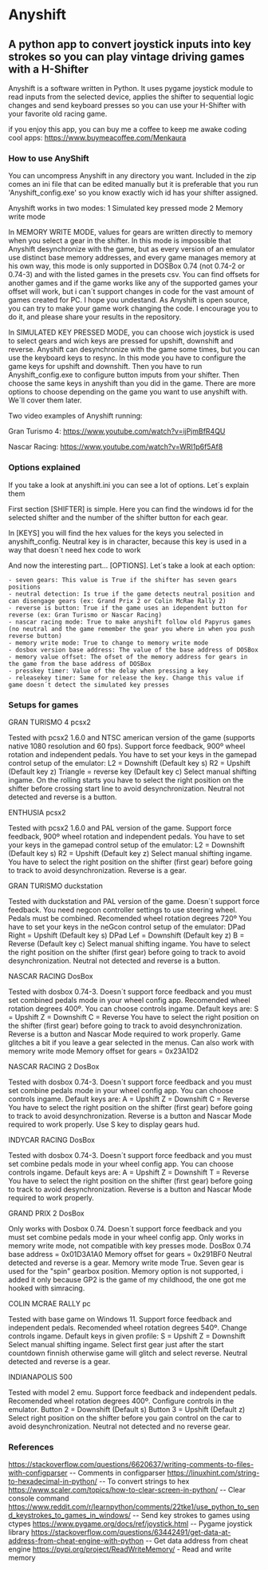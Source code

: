 # Anyshift
## A python app to convert joystick inputs into key strokes so you can play vintage driving games with a H-Shifter

Anyshift is a software written in Python. It uses pygame joystick module to read inputs from the selected device, applies the shifter to sequential logic changes and send keyboard presses so you can use your H-Shifter with your favorite old racing game.

if you enjoy this app, you can buy me a coffee to keep me awake coding cool apps: https://www.buymeacoffee.com/Menkaura

### How to use AnyShift

You can uncompress Anyshift in any directory you want. Included in the zip comes an ini file that can be edited manually but it is preferable that you run 'Anyshift_config.exe' so you know exactly wich id has your shifter assigned. 

Anyshift works in two modes:
    1 Simulated key pressed mode
    2 Memory write mode

In MEMORY WRITE MODE, values for gears are written directly to memory when you select a gear in the shifter. In this mode is impossible that Anyshift desynchronize with the game, but as every version of an emulator use distinct base memory addresses, and every game manages memory at his own way, this mode is only supported in DOSBox 0.74 (not 0.74-2 or 0.74-3) and with the listed games in the presets csv. You can find offsets for another games and if the game works like any of the supported games your offset will work, but i can´t support changes in code for the vast amount of games created for PC. I hope you undestand. As Anyshift is open source, you can try to make your game work changing the code. I encourage you to do it, and please share your results in the repository.

In SIMULATED KEY PRESSED MODE, you can choose wich joystick is used to select gears and wich keys are pressed for upshift, downshift and reverse. Anyshift can desynchronize with the game some times, but you can use the keyboard keys to resync. In this mode you have to configure the game keys for upshift and downshift. Then you have to run Anyshift_config.exe to configure button imputs from your shifter. Then choose the same keys in anyshift than you did in the game. There are more options to choose depending on the game you want to use anyshift with. We´ll cover them later.

Two video examples of Anyshift running:

Gran Turismo 4:
https://www.youtube.com/watch?v=ijPjmBfR4QU

Nascar Racing:
https://www.youtube.com/watch?v=WRI1p6f5Af8

### Options explained

If you take a look at anyshift.ini you can see a lot of options. Let´s explain them

First section [SHIFTER] is simple. Here you can find the windows id for the selected shifter and the number of the shifter button for each gear.

In [KEYS] you will find the hex values for the keys you selected in anyshift_config. Neutral key is in character, because this key is used in a way that doesn´t need hex code to work

And now the interesting part... [OPTIONS]. Let´s take a look at each option:

    - seven gears: This value is True if the shifter has seven gears positions
    - neutral detection: Is true if the game detects neutral position and can disengage gears (ex: Grand Prix 2 or Colin McRae Rally 2)
    - reverse is button: True if the game uses an idependent button for reverse (ex: Gran Turismo or Nascar Racing)
    - nascar racing mode: True to make anyshift follow old Papyrus games (no neutral and the game remember the gear you where in when you push reverse button)
    - memory write mode: True to change to memory write mode
    - dosbox version base address: The value of the base address of DOSBox
    - memory value offset: The ofset of the memory address for gears in the game from the base address of DOSBox
    - presskey timer: Value of the delay when pressing a key
    - releasekey timer: Same for release the key. Change this value if game doesn´t detect the simulated key presses

### Setups for games

GRAN TURISMO 4 pcsx2

Tested with pcsx2 1.6.0 and NTSC american version of the game (supports native 1080 resolution and 60 fps). Support force feedback, 900º wheel rotation and independent pedals.
You have to set your keys in the gamepad control setup of the emulator:
    L2 = Downshift (Default key s)
    R2 = Upshift (Default key z)
    Triangle = reverse key (Default key c)
Select manual shifting ingame.
On the rolling starts you have to select the right position on the shifter before crossing start line to avoid desynchronization.
Neutral not detected and reverse is a button.

ENTHUSIA pcsx2

Tested with pcsx2 1.6.0 and PAL version of the game. Support force feedback, 900º wheel rotation and independent pedals. 
You have to set your keys in the gamepad control setup of the emulator:
    L2 = Downshift (Default key s)
    R2 = Upshift (Default key z)
Select manual shifting ingame. 
You have to select the right position on the shifter (first gear) before going to track to avoid desynchronization. 
Reverse is a gear.

GRAN TURISMO duckstation

Tested with duckstation and PAL version of the game. Doesn´t support force feedback. You need negcon controller settings to use steering wheel. Pedals must be combined.
Recomended wheel rotation degrees 720º
You have to set your keys in the neGcon control setup of the emulator:
    DPad Right = Upshift (Default key s)
    DPad Lef = Downshift (Default key z)
    B = Reverse (Default key c)
Select manual shifting ingame. 
You have to select the right position on the shifter (first gear) before going to track to avoid desynchronization. 
Neutral not detected and reverse is a button.

NASCAR RACING DosBox

Tested with dosbox 0.74-3. Doesn´t support force feedback and you must set combined pedals mode in your wheel config app. 
Recomended wheel rotation degrees 400º. 
You can choose controls ingame. Default keys are:
    S = Upshift
    Z = Downshift
    C = Reverse
You have to select the right position on the shifter (first gear) before going to track to avoid desynchronization. 
Reverse is a button and Nascar Mode required to work properly. 
Game glitches a bit if you leave a gear selected in the menus. 
Can also work with memory write mode
Memory offset for gears = 0x23A1D2

NASCAR RACING 2 DosBox

Tested with dosbox 0.74-3. Doesn´t support force feedback and you must set combine pedals mode in your wheel config app. 
You can choose controls ingame. Default keys are:
    A = Upshift
    Z = Downshift
    C = Reverse
You have to select the right position on the shifter (first gear) before going to track to avoid desynchronization. 
Reverse is a button and Nascar Mode required to work properly. 
Use S key to display gears hud. 

INDYCAR RACING DosBox

Tested with dosbox 0.74-3. Doesn´t support force feedback and you must set combine pedals mode in your wheel config app. 
You can choose controls ingame. Default keys are:
    A = Upshift
    Z = Downshift
    T = Reverse
You have to select the right position on the shifter (first gear) before going to track to avoid desynchronization. 
Reverse is a button and Nascar Mode required to work properly. 

GRAND PRIX 2 DosBox

Only works with Dosbox 0.74. Doesn´t support force feedback and you must set combine pedals mode in your wheel config app.
Only works in memory write mode, not compatible with key presses mode. 
DosBox 0.74 base address = 0x01D3A1A0
Memory offset for gears = 0x291BF0
Neutral detected and reverse is a gear. Memory write mode True. Seven gear is used for the "spin" gearbox position. 
Memory option is not supported, i added it only because GP2 is the game of my childhood, the one got me hooked with simracing.

COLIN MCRAE RALLY pc

Tested with base game on Windows 11. Support force feedback and independent pedals. 
Recomended wheel rotation degrees 540º. 
Change controls ingame. Default keys in given profile:
    S = Upshift
    Z = Downshift
Select manual shifting ingame. 
Select first gear just after the start countdown finnish otherwise game will glitch and select reverse. 
Neutral detected and reverse is a gear. 

INDIANAPOLIS 500

Tested with model 2 emu. Support force feedback and independent pedals. 
Recomended wheel rotation degrees 400º. 
Configure controls in the emulator. 
    Button 2 = Downshift (Default s)
    Button 3 = Upshift (Default z)
Select right position on the shifter before you gain control on the car to avoid desynchronization. 
Neutral not detected and no reverse gear. 


### References 

https://stackoverflow.com/questions/6620637/writing-comments-to-files-with-configparser  -- Comments in configparser
https://linuxhint.com/string-to-hexadecimal-in-python/ -- To convert strings to hex
https://www.scaler.com/topics/how-to-clear-screen-in-python/ -- Clear console command
https://www.reddit.com/r/learnpython/comments/22tke1/use_python_to_send_keystrokes_to_games_in_windows/  -- Send key strokes to games using ctypes
https://www.pygame.org/docs/ref/joystick.html -- Pygame joystick library 
https://stackoverflow.com/questions/63442491/get-data-at-address-from-cheat-engine-with-python  -- Get data address from cheat engine
https://pypi.org/project/ReadWriteMemory/  - Read and write memory

